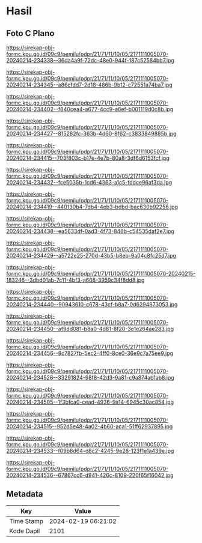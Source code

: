 # Hasil

## Foto C Plano

https://sirekap-obj-formc.kpu.go.id/09c9/pemilu/pdpr/21/71/11/10/05/2171111005070-20240214-234338--36da4a9f-72dc-48e0-944f-187c52584bb7.jpg

https://sirekap-obj-formc.kpu.go.id/09c9/pemilu/pdpr/21/71/11/10/05/2171111005070-20240214-234345--a86cfdd7-2d18-486b-9b12-c72551a74ba7.jpg

https://sirekap-obj-formc.kpu.go.id/09c9/pemilu/pdpr/21/71/11/10/05/2171111005070-20240214-234402--f840cea4-a677-4cc9-a6ef-b001119d0c8b.jpg

https://sirekap-obj-formc.kpu.go.id/09c9/pemilu/pdpr/21/71/11/10/05/2171111005070-20240214-234427--815282fc-363b-4d60-8f62-c3833849885b.jpg

https://sirekap-obj-formc.kpu.go.id/09c9/pemilu/pdpr/21/71/11/10/05/2171111005070-20240214-234415--703f803c-b17e-4e7b-80a8-3df6d6153fcf.jpg

https://sirekap-obj-formc.kpu.go.id/09c9/pemilu/pdpr/21/71/11/10/05/2171111005070-20240214-234432--fce5035b-1cd6-4363-a1c5-fddce96af3da.jpg

https://sirekap-obj-formc.kpu.go.id/09c9/pemilu/pdpr/21/71/11/10/05/2171111005070-20240214-234419--440130b4-7db4-4eb3-bdbd-bac630b92256.jpg

https://sirekap-obj-formc.kpu.go.id/09c9/pemilu/pdpr/21/71/11/10/05/2171111005070-20240214-234438--ea5633df-0ad3-4f73-848b-c54535daf2e7.jpg

https://sirekap-obj-formc.kpu.go.id/09c9/pemilu/pdpr/21/71/11/10/05/2171111005070-20240214-234429--a5722e25-270d-43b5-b8eb-9a04c8fc25d7.jpg

https://sirekap-obj-formc.kpu.go.id/09c9/pemilu/pdpr/21/71/11/10/05/2171111005070-20240215-183246--3dbd01ab-7c11-4bf3-a608-3959c34f8dd8.jpg

https://sirekap-obj-formc.kpu.go.id/09c9/pemilu/pdpr/21/71/11/10/05/2171111005070-20240214-234440--90943610-c678-43cf-b8a7-0d6294873053.jpg

https://sirekap-obj-formc.kpu.go.id/09c9/pemilu/pdpr/21/71/11/10/05/2171111005070-20240214-234450--af9dd081-b8a0-4d81-8f20-3e1e264ae283.jpg

https://sirekap-obj-formc.kpu.go.id/09c9/pemilu/pdpr/21/71/11/10/05/2171111005070-20240214-234456--8c7827fb-5ec2-4ff0-8ce0-36e9c7a75ee9.jpg

https://sirekap-obj-formc.kpu.go.id/09c9/pemilu/pdpr/21/71/11/10/05/2171111005070-20240214-234526--33291824-98f8-42d3-9a81-c9a874ab1ab8.jpg

https://sirekap-obj-formc.kpu.go.id/09c9/pemilu/pdpr/21/71/11/10/05/2171111005070-20240214-234505--1f3bfca0-cead-4936-9a14-6945c30ac854.jpg

https://sirekap-obj-formc.kpu.go.id/09c9/pemilu/pdpr/21/71/11/10/05/2171111005070-20240214-234515--952d5e48-4a02-4b60-aca1-51ff62937895.jpg

https://sirekap-obj-formc.kpu.go.id/09c9/pemilu/pdpr/21/71/11/10/05/2171111005070-20240214-234533--f09b8d64-d8c2-4245-9e28-123f1e1a439e.jpg

https://sirekap-obj-formc.kpu.go.id/09c9/pemilu/pdpr/21/71/11/10/05/2171111005070-20240214-234536--67867cc6-d941-426c-8109-220f65f16042.jpg


## Metadata

| Key        | Value               |
| ---------- | ------------------- |
| Time Stamp | 2024-02-19 06:21:02 |
| Kode Dapil | 2101                |



